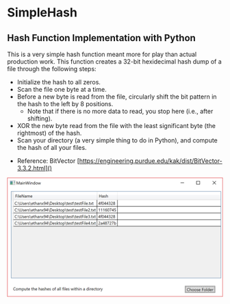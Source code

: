# SimpleHash
Hash Function Implementation with Python
----------------------------------------
This is a very simple hash function meant more for play than actual production work. This function creates a 32-bit hexidecimal hash dump of a file through the following steps:

 - Initialize the hash to all zeros.
 - Scan the file one byte at a time.
 - Before a new byte is read from the file, circularly shift the bit pattern in the hash to the left by 8 positions.
	* Note that if there is no more data to read, you stop here (i.e., after shifting).
 - XOR the new byte read from the file with the least significant byte (the rightmost) of the hash.
 - Scan your directory (a very simple thing to do in Python), and compute the hash of all your files.
  * Reference: BitVector [https://engineering.purdue.edu/kak/dist/BitVector-3.3.2.html]()


![Screenshot](/Capture.PNG)
